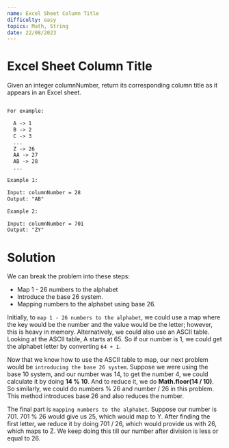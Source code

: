 ```yaml
---
name: Excel Sheet Column Title
difficulty: easy
topics: Math, String
date: 22/08/2023
---
```


# Excel Sheet Column Title

Given an integer columnNumber, return its corresponding column title as it appears in an Excel sheet.

```txt:example.txt

For example:

  A -> 1
  B -> 2
  C -> 3
  ...
  Z -> 26
  AA -> 27
  AB -> 28
  ...

Example 1:

Input: columnNumber = 28
Output: "AB"

Example 2:

Input: columnNumber = 701
Output: "ZY"

```

# Solution

We can break the problem into these steps:

- Map 1 - 26 numbers to the alphabet
- Introduce the base 26 system.
- Mapping numbers to the alphabet using base 26.

Initially, to `map 1 - 26 numbers to the alphabet`, we could use a map where the key would be the number and the value would be the letter; however, this is heavy in memory. Alternatively, we could also use an ASCII table. Looking at the ASCII table, A starts at 65. So if our number is 1, we could get the alphabet letter by converting `64 + 1`.

Now that we know how to use the ASCII table to map, our next problem would be `introducing the base 26 system`. Suppose we were using the base 10 system, and our number was 14, to get the number 4, we could calculate it by doing **14 % 10**. And to reduce it, we do **Math.floor(14 / 10)**. So similarly, we could do numbers % 26 and number / 26 in this problem. This method introduces base 26 and also reduces the number.

The final part is `mapping numbers to the alphabet`. Suppose our number is 701. 701 % 26 would give us 25, which would map to Y. After finding the first letter, we reduce it by doing 701 / 26, which would provide us with 26, which maps to Z. We keep doing this till our number after division is less or equal to 26.
